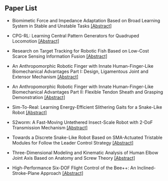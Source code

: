## Paper List

- Biomimetic Force and Impedance Adaptation Based on Broad Learning System in Stable and Unstable Tasks
[[Abstract]](https://events.infovaya.com/presentation?id=94481)

- CPG-RL: Learning Central Pattern Generators for Quadruped Locomotion
[[Abstract]](https://events.infovaya.com/presentation?id=94484)

- Research on Target Tracking for Robotic Fish Based on Low-Cost Scarce Sensing Information Fusion
[[Abstract]](https://events.infovaya.com/presentation?id=94487)

- An Anthropomorphic Robotic Finger with Innate Human-Finger-Like Biomechanical Advantages Part I: Design, Ligamentous Joint and Extensor Mechanism
[[Abstract]](https://events.infovaya.com/presentation?id=94490)

- An Anthropomorphic Robotic Finger with Innate Human-Finger-Like Biomechanical Advantages Part II: Flexible Tendon Sheath and Grasping Demonstration
[[Abstract]](https://events.infovaya.com/presentation?id=94493)

- Sim-To-Real: Learning Energy-Efficient Slithering Gaits for a Snake-Like Robot
[[Abstract]](https://events.infovaya.com/presentation?id=94496)

- S2worm: A Fast-Moving Untethered Insect-Scale Robot with 2-DoF Transmission Mechanism
[[Abstract]](https://events.infovaya.com/presentation?id=94499)

- Towards a Discrete Snake-Like Robot Based on SMA-Actuated Tristable Modules for Follow the Leader Control Strategy
[[Abstract]](https://events.infovaya.com/presentation?id=94502)

- Three-Dimensional Modeling and Kinematic Analysis of Human Elbow Joint Axis Based on Anatomy and Screw Theory
[[Abstract]](https://events.infovaya.com/presentation?id=94505)

- High-Performance Six-DOF Flight Control of the Bee++: An Inclined-Stroke-Plane Approach
[[Abstract]](https://events.infovaya.com/presentation?id=94508)

